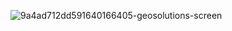 ![9a4ad712dd591640166405-geosolutions-screen](https://user-images.githubusercontent.com/693880/173690916-98d4ca99-3c50-4c4c-b3ee-9bbb796d9ece.png)

